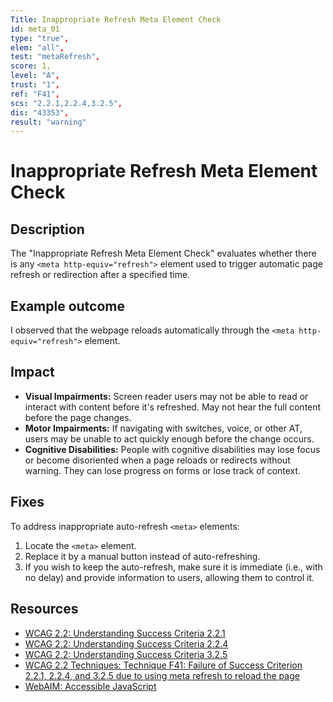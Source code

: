 ```yaml
---
Title: Inappropriate Refresh Meta Element Check
id: meta_01
type: "true",
elem: "all",
test: "metaRefresh",
score: 1,
level: "A",
trust: "1",
ref: "F41",
scs: "2.2.1,2.2.4,3.2.5",
dis: "43353",
result: "warning"
---
```


# Inappropriate Refresh Meta Element Check

## Description

The "Inappropriate Refresh Meta Element Check" evaluates whether there is any <code>&lt;meta http-equiv="refresh"&gt;</code> element used to trigger automatic page refresh or redirection after a specified time.

## Example outcome

I observed that the webpage reloads automatically through the <code>&lt;meta http-equiv=\"refresh\"&gt;</code> element.

## Impact

- **Visual Impairments:** Screen reader users may not be able to read or interact with content before it's refreshed. May not hear the full content before the page changes.
- **Motor Impairments:** If navigating with switches, voice, or other AT, users may be unable to act quickly enough before the change occurs.
- **Cognitive Disabilities:** People with cognitive disabilities may lose focus or become disoriented when a page reloads or redirects without warning. They can lose progress on forms or lose track of context.

## Fixes

To address inappropriate auto-refresh <code>&lt;meta&gt;</code> elements:

1. Locate the <code>&lt;meta&gt;</code> element.
2. Replace it by a manual button instead of auto-refreshing.
3. If you wish to keep the auto-refresh, make sure it is immediate (i.e., with no delay) and provide information to users, allowing them to control it.

## Resources

- [WCAG 2.2: Understanding Success Criteria 2.2.1](https://www.w3.org/WAI/WCAG22/Understanding/timing-adjustable)
- [WCAG 2.2: Understanding Success Criteria 2.2.4](https://www.w3.org/WAI/WCAG22/Understanding/interruptions)
- [WCAG 2.2: Understanding Success Criteria 3.2.5](https://www.w3.org/WAI/WCAG22/Understanding/change-on-request)
- [WCAG 2.2 Techniques: Technique F41: Failure of Success Criterion 2.2.1, 2.2.4, and 3.2.5 due to using meta refresh to reload the page](https://www.w3.org/WAI/WCAG22/Techniques/failures/F41)
- [WebAIM: Accessible JavaScript](https://webaim.org/techniques/javascript/)
